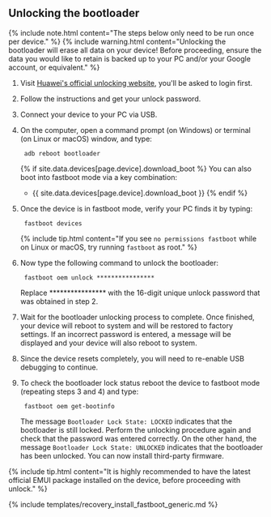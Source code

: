 ## Unlocking the bootloader

{% include note.html content="The steps below only need to be run once per device." %}
{% include warning.html content="Unlocking the bootloader will erase all data on your device!
Before proceeding, ensure the data you would like to retain is backed up to your PC and/or your Google account, or equivalent." %}

1. Visit [Huawei's official unlocking website](http://emui.huawei.com/en/plugin/unlock/index), you'll be asked to login first.
2. Follow the instructions and get your unlock password.
3. Connect your device to your PC via USB.
4. On the computer, open a command prompt (on Windows) or terminal (on Linux or macOS) window, and type:

        adb reboot bootloader

    {% if site.data.devices[page.device].download_boot %}
    You can also boot into fastboot mode via a key combination:

    * {{ site.data.devices[page.device].download_boot }}
    {% endif %}
5. Once the device is in fastboot mode, verify your PC finds it by typing:

        fastboot devices

    {% include tip.html content="If you see `no permissions fastboot` while on Linux or macOS, try running `fastboot` as root." %}
5. Now type the following command to unlock the bootloader:

        fastboot oem unlock ****************

    Replace **************** with the 16-digit unique unlock password that was obtained in step 2.
7. Wait for the bootloader unlocking process to complete. Once finished, your device will reboot to system and will be restored to factory settings.
    If an incorrect password is entered, a message will be displayed and your device will also reboot to system.
8. Since the device resets completely, you will need to re-enable USB debugging to continue.
9. To check the bootloader lock status reboot the device to fastboot mode (repeating steps 3 and 4) and type:

        fastboot oem get-bootinfo

    The message `Bootloader Lock State: LOCKED` indicates that the bootloader is still locked. Perform the unlocking procedure again and check that the password was entered correctly.
    On the other hand, the message `Bootloader Lock State: UNLOCKED` indicates that the bootloader has been unlocked. You can now install third-party firmware.

{% include tip.html content="It is highly recommended to have the latest official EMUI package installed on the device, before proceeding with unlock." %}

{% include templates/recovery_install_fastboot_generic.md %}
